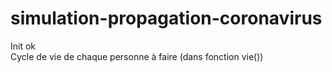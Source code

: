 # simulation-propagation-coronavirus
Init ok \
Cycle de vie de chaque personne à faire (dans fonction vie())
